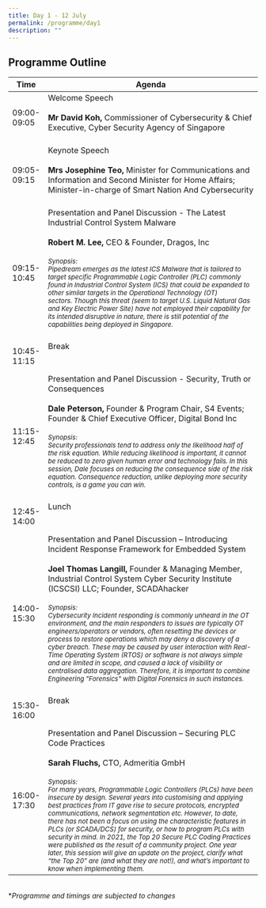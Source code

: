 ```yaml
---
title: Day 1 - 12 July
permalink: /programme/day1
description: ""
---
```

## Programme Outline


| Time     | Agenda                                        |
| -------  | ---------                                        |
| 09:00-<br> 09:05<br> | Welcome Speech<br><br><b>Mr David Koh,</b> Commissioner of Cybersecurity & Chief Executive, Cyber Security Agency of Singapore<br><br>
| 09:05-<br> 09:15<br> |Keynote Speech<br><br><b>Mrs Josephine Teo,</b> Minister for Communications and Information and Second Minister for Home Affairs; <br>Minister-in-charge of Smart Nation And Cybersecurity<br><br>|
| 09:15-<br> 10:45<br> | Presentation and Panel Discussion - The Latest Industrial Control System Malware <br><br><b>Robert M. Lee,</b> CEO & Founder, Dragos, Inc<br><br><font size="2"><i>Synopsis:<br>Pipedream emerges as the latest ICS Malware that is tailored to target specific Programmable Logic Controller (PLC) commonly found in Industrial Control System (ICS) that could be expanded to other similar targets in the Operational Technology (OT) sectors. Though this threat (seem to target U.S. Liquid Natural Gas and Key Electric Power Site) have not employed their capability for its intended disruptive in nature, there is still potential of the capabilities being deployed in Singapore.</i></font><br><br>|
| 10:45-<br> 11:15<br> | Break <br><br><br>|
| 11:15-<br> 12:45<br> | Presentation and Panel Discussion - Security, Truth or Consequences <br><br><b>Dale Peterson,</b> Founder & Program Chair, S4 Events; Founder & Chief Executive Officer, Digital Bond Inc<br><br><font size="2"><i>Synopsis: <br>Security professionals tend to address only the likelihood half of the risk equation. While reducing likelihood is important, it cannot be reduced to zero given human error and technology fails. In this session, Dale focuses on reducing the consequence side of the risk equation. Consequence reduction, unlike deploying more security controls, is a game you can win.</i></font><br><br>|
| 12:45-<br> 14:00<br> | Lunch <br><br><br>|
| 14:00-<br> 15:30<br> | Presentation and Panel Discussion – Introducing Incident Response Framework for Embedded System<br><br> <b>Joel Thomas Langill,</b> Founder & Managing Member, Industrial Control System Cyber Security Institute (ICSCSI) LLC; Founder, SCADAhacker<br><br><font size="2"><i>Synopsis: <br>Cybersecurity Incident responding is commonly unheard in the OT environment, and the main responders to issues are typically OT engineers/operators or vendors, often resetting the devices or process to restore operations which may deny a discovery of a cyber breach. These may be caused by user interaction with Real-Time Operating System (RTOS) or software is not always simple and are limited in scope, and caused a lack of visibility or centralised data aggregation. Therefore, it is important to combine Engineering "Forensics" with Digital Forensics in such instances.</i></font><br><br>|
| 15:30-<br> 16:00<br> | Break <br><br><br>|
| 16:00-<br> 17:30<br> | Presentation and Panel Discussion – Securing PLC Code Practices<br><br> <b>Sarah Fluchs,</b> CTO, Admeritia GmbH<br><br><font size="2"><i>Synopsis: <br> For many years, Programmable Logic Controllers (PLCs) have been insecure by design. Several years into customising and applying best practices from IT gave rise to secure protocols, encrypted communications, network segmentation etc. However, to date, there has not been a focus on using the characteristic features in PLCs (or SCADA/DCS) for security, or how to program PLCs with security in mind. In 2021, the Top 20 Secure PLC Coding Practices were published as the result of a community project. One year later, this session will give an update on the project, clarify what “the Top 20” are (and what they are not!), and what’s important to know when implementing them.</i></font><br>|

<br>
*<i>Programme and timings are subjected to changes<i>